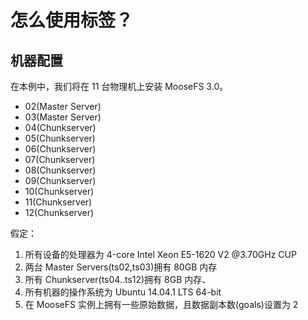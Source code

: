# 怎么使用标签？

## 机器配置
在本例中，我们将在 11 台物理机上安装 MooseFS 3.0。
+ 02(Master Server)
+ 03(Master Server)
+ 04(Chunkserver)
+ 05(Chunkserver)
+ 06(Chunkserver)
+ 07(Chunkserver)
+ 08(Chunkserver)
+ 09(Chunkserver)
+ 10(Chunkserver)
+ 11(Chunkserver)
+ 12(Chunkserver)

假定：

1. 所有设备的处理器为 4-core Intel Xeon E5-1620 V2 @3.70GHz CUP
2. 两台 Master Servers(ts02,ts03)拥有 80GB 内存
3. 所有 Chunkserver(ts04..ts12)拥有 8GB 内存、
4. 所有机器的操作系统为 Ubuntu 14.04.1 LTS 64-bit
5. 在 MooseFS 实例上拥有一些原始数据，且数据副本数(goals)设置为 2

